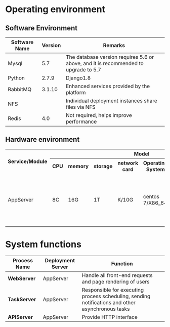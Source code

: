 # Operating environment

## Software Environment

| **Software Name** | **Version** | **Remarks** |
|--------------|----------|-------------------------------------|
| Mysql | 5.7 | The database version requires 5.6 or above, and it is recommended to upgrade to 5.7 |
| Python | 2.7.9 | Django1.8 |
| RabbitMQ | 3.1.10 | Enhanced services provided by the platform |
| NFS | | Individual deployment instances share files via NFS |
| Redis | 4.0 | Not required, helps improve performance |

## Hardware environment

<table>
     <tr>
         <th rowspan="2">Service/Module</th>
         <th colspan="7">Model</th>
     </tr>
     <tr>
         <th>CPU</th>
         <th>memory</th>
         <th>storage</th>
         <th>network card</th>
         <th>Operating System</th>
         <th>Quantity</th>
         <th>Remarks</th>
     </tr>
     <tr>
         <td>AppServer</td>
         <td>8C</td>
         <td>16G</td>
         <td>1T</td>
         <td>K/10G</td>
         <td>centos 7/X86_64</td>
         <td>>1</td>
         <td>Multi-machine deployment requires additional configuration of NFS services</td>
     </tr>
</table>

# System functions

| **Process Name** | **Deployment Server** | **Function** |
|----------------|---------------|--------------------------------|
| **WebServer** | AppServer | Handle all front-end requests and page rendering of users |
| **TaskServer** | AppServer | Responsible for executing process scheduling, sending notifications and other asynchronous tasks|
| **APIServer** | AppServer | Provide HTTP interface |
